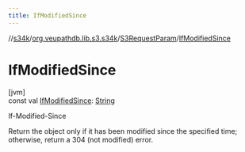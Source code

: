 ```yaml
---
title: IfModifiedSince
---
```

//[s34k](../../../index.html)/[org.veupathdb.lib.s3.s34k](../index.html)/[S3RequestParam](index.html)/[IfModifiedSince](-if-modified-since.html)



# IfModifiedSince



[jvm]\
const val [IfModifiedSince](-if-modified-since.html): [String](https://kotlinlang.org/api/latest/jvm/stdlib/kotlin/-string/index.html)



If-Modified-Since



Return the object only if it has been modified since the specified time; otherwise, return a 304 (not modified) error.




